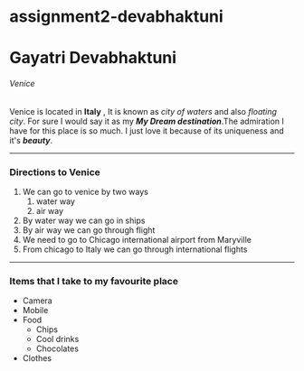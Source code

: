 # assignment2-devabhaktuni
# Gayatri Devabhaktuni
###### Venice

Venice is located in **Italy** , It is known as *city of waters* and also *floating city*. For sure I would say it as my ***My Dream destination***.The admiration I have for this place is so much. I just love it because of its uniqueness and it's ***beauty***. 

---
### Directions to Venice
1. We can go to venice by two ways
    1. water way
    2. air way
2. By water way we can go in ships 
3. By air way we can go through flight
4. We need to go to Chicago international airport from Maryville
5. From chicago to Italy we can go through international flights

-----
### Items that I take to my favourite place
* Camera
* Mobile
* Food
    * Chips
    * Cool drinks
    * Chocolates
* Clothes
